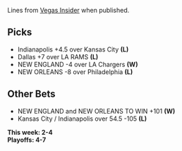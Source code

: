 Lines from [Vegas Insider](http://www.vegasinsider.com/nfl/matchups/matchups.cfm/week/19/season/2018) when published.

## Picks
- Indianapolis +4.5 over Kansas City **(L)**
- Dallas +7 over LA RAMS **(L)**
- NEW ENGLAND -4 over LA Chargers **(W)**
- NEW ORLEANS -8 over Philadelphia **(L)**

## Other Bets
- NEW ENGLAND and NEW ORLEANS TO WIN +101 **(W)**
- Kansas City / Indianapolis over 54.5 -105 **(L)**

**This week: 2-4**<br/>
**Playoffs: 4-7**
